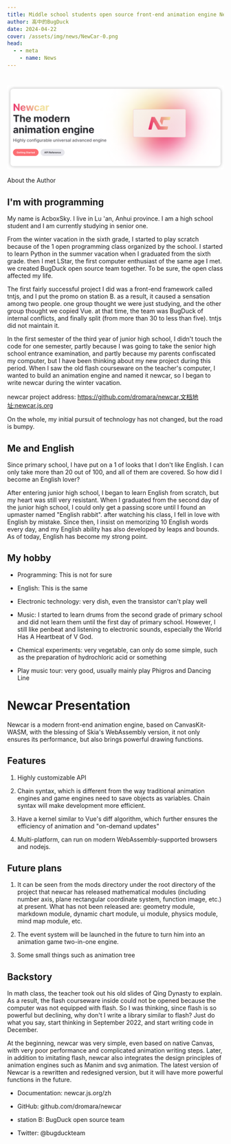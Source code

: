 ```yaml
---
title: Middle school students open source front-end animation engine NewCar to join the Dromara community
author: 高中的BugDuck
date: 2024-04-22
cover: /assets/img/news/NewCar-0.png
head:
  - - meta
    - name: News
---
```


# 

![](/assets/img/news/NewCar-0.png)

About the Author

## I'm with programming

My name is AcboxSky. I live in Lu 'an, Anhui province. I am a high school student and I am currently studying in senior one.

From the winter vacation in the sixth grade, I started to play scratch because of the 1 open programming class organized by the school. I started to learn Python in the summer vacation when I graduated from the sixth grade. then I met LStar, the first computer enthusiast of the same age I met. we created BugDuck open source team together. To be sure, the open class affected my life.

The first fairly successful project I did was a front-end framework called tntjs, and I put the promo on station B. as a result, it caused a sensation among two people. one group thought we were just studying, and the other group thought we copied Vue. at that time, the team was BugDuck of internal conflicts, and finally split (from more than 30 to less than five). tntjs did not maintain it.

In the first semester of the third year of junior high school, I didn't touch the code for one semester, partly because I was going to take the senior high school entrance examination, and partly because my parents confiscated my computer, but I have been thinking about my new project during this period. When I saw the old flash courseware on the teacher's computer, I wanted to build an animation engine and named it newcar, so I began to write newcar during the winter vacation.

newcar project address: https://github.com/dromara/newcar,文档地址:newcar.js.org

On the whole, my initial pursuit of technology has not changed, but the road is bumpy.

## Me and English

Since primary school, I have put on a 1 of looks that I don't like English. I can only take more than 20 out of 100, and all of them are covered. So how did I become an English lover?

After entering junior high school, I began to learn English from scratch, but my heart was still very resistant. When I graduated from the second day of the junior high school, I could only get a passing score until I found an upmaster named "English rabbit". after watching his class, I fell in love with English by mistake. Since then, I insist on memorizing 10 English words every day, and my English ability has also developed by leaps and bounds. As of today, English has become my strong point.

## My hobby

* Programming: This is not for sure

* English: This is the same

* Electronic technology: very dish, even the transistor can't play well

* Music: I started to learn drums from the second grade of primary school and did not learn them until the first day of primary school. However, I still like penbeat and listening to electronic sounds, especially the World Has A Heartbeat of V God.

* Chemical experiments: very vegetable, can only do some simple, such as the preparation of hydrochloric acid or something

* Play music tour: very good, usually mainly play Phigros and Dancing Line


# Newcar Presentation

Newcar is a modern front-end animation engine, based on CanvasKit-WASM, with the blessing of Skia's WebAssembly version, it not only ensures its performance, but also brings powerful drawing functions.

## Features

1. Highly customizable API

2. Chain syntax, which is different from the way traditional animation engines and game engines need to save objects as variables. Chain syntax will make development more efficient.

3. Have a kernel similar to Vue's diff algorithm, which further ensures the efficiency of animation and "on-demand updates"

4. Multi-platform, can run on modern WebAssembly-supported browsers and nodejs.


## Future plans

1. It can be seen from the mods directory under the root directory of the project that newcar has released mathematical modules (including number axis, plane rectangular coordinate system, function image, etc.) at present. What has not been released are: geometry module, markdown module, dynamic chart module, ui module, physics module, mind map module, etc.

2. The event system will be launched in the future to turn him into an animation game two-in-one engine.

3. Some small things such as animation tree


## Backstory

In math class, the teacher took out his old slides of Qing Dynasty to explain. As a result, the flash courseware inside could not be opened because the computer was not equipped with flash. So I was thinking, since flash is so powerful but declining, why don't I write a library similar to flash? Just do what you say, start thinking in September 2022, and start writing code in December.

At the beginning, newcar was very simple, even based on native Canvas, with very poor performance and complicated animation writing steps. Later, in addition to imitating flash, newcar also integrates the design principles of animation engines such as Manim and svg animation. The latest version of Newcar is a rewritten and redesigned version, but it will have more powerful functions in the future.

* Documentation: newcar.js.org/zh

* GitHub: github.com/dromara/newcar

* station B: BugDuck open source team

* Twitter: @bugduckteam

